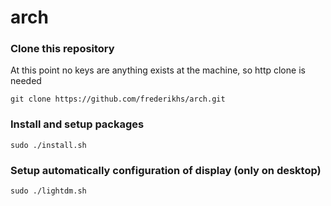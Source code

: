 # arch

### Clone this repository

At this point no keys are anything exists at the machine, so http clone is needed

`git clone https://github.com/frederikhs/arch.git`

### Install and setup packages

`sudo ./install.sh`

### Setup automatically configuration of display (only on desktop)

`sudo ./lightdm.sh`
